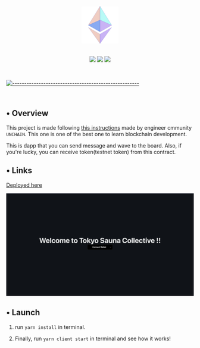 <p align="center">
  <br />
  <img width="100" src="./assets/eth-logo.png" alt="ETH Logo" width="400" height="100">
  <br/>
  <br />
  <p align="center">
<img src="https://img.shields.io/badge/Thirdweb-3.9.0-blue"/>
<img src="https://img.shields.io/badge/Next-13.0.0-blue?logo=nextdotjs"/>
<img src="https://img.shields.io/badge/-javascript-blue?logo=javascript"/>
</p>

<br/>

[![-----------------------------------------------------](https://raw.githubusercontent.com/andreasbm/readme/master/assets/lines/colored.png)](#table-of-contents)

<br/>

## • Overview

This project is made following [this instructions](https://app.unchain.tech/learn/ETH-DAO/) made by engineer cmmunity `UNCHAIN`. This one is one of the best one to learn blockchain development.

This is dapp that you can send message and wave to the board. Also, if you're lucky, you can receive token(testnet token) from this contract.

## • Links

[Deployed here](https://eth-dao-mu.vercel.app/)

[![Frontend](assets/frontend.png)](https://eth-dao-mu.vercel.app/)

## • Launch

1. run `yarn install` in terminal.

2. Finally, run `yarn client start` in terminal and see how it works!
